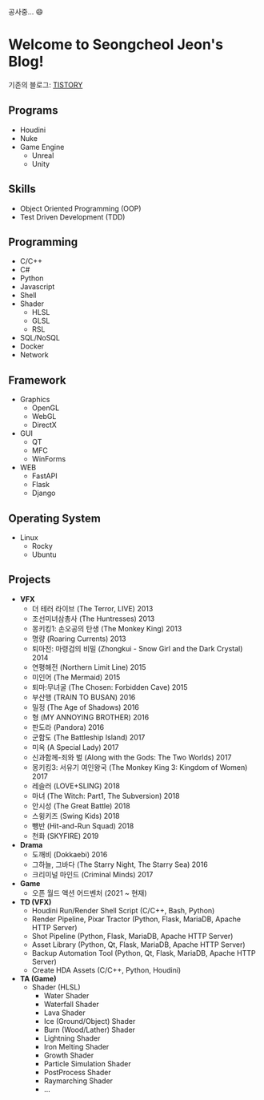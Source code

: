 공사중...  :smile:

# Welcome to Seongcheol Jeon's Blog!

기존의 블로그: [TISTORY](https://nomad-programmer.tistory.com)

## <i class="fa fa-arrow-circle-right" aria-hidden="true"></i> Programs
* Houdini
* Nuke
* Game Engine
    * Unreal
    * Unity

## <i class="fa fa-arrow-circle-right" aria-hidden="true"></i> Skills 
* Object Oriented Programming (OOP)
* Test Driven Development (TDD)

## <i class="fa fa-arrow-circle-right" aria-hidden="true"></i> Programming
* C/C++
* C#
* Python
* Javascript
* Shell
* Shader
    * HLSL
    * GLSL
    * RSL
* SQL/NoSQL
* Docker
* Network

## <i class="fa fa-arrow-circle-right" aria-hidden="true"></i> Framework
* Graphics
    * OpenGL
    * WebGL
    * DirectX
* GUI
    * QT
    * MFC
    * WinForms
* WEB
    * FastAPI
    * Flask
    * Django

## <i class="fa fa-arrow-circle-right" aria-hidden="true"></i> Operating System
* Linux
    * Rocky
    * Ubuntu

## <i class="fa fa-arrow-circle-right" aria-hidden="true"></i> Projects
* __VFX__
    * 더 테러 라이브 (The Terror, LIVE) 2013
    * 조선미녀삼총사 (The Huntresses) 2013
    * 몽키킹1: 손오공의 탄생 (The Monkey King) 2013
    * 명량 (Roaring Currents) 2013
    * 퇴마전: 마령검의 비밀 (Zhongkui - Snow Girl and the Dark Crystal) 2014
    * 연평해전 (Northern Limit Line) 2015
    * 미인어 (The Mermaid) 2015
    * 퇴마:무녀굴 (The Chosen: Forbidden Cave) 2015
    * 부산행 (TRAIN TO BUSAN) 2016
    * 밀정 (The Age of Shadows) 2016
    * 형 (MY ANNOYING BROTHER) 2016
    * 판도라 (Pandora) 2016
    * 군함도 (The Battleship Island) 2017
    * 미옥 (A Special Lady) 2017
    * 신과함께-죄와 벌 (Along with the Gods: The Two Worlds) 2017
    * 몽키킹3: 서유기 여인왕국 (The Monkey King 3: Kingdom of Women) 2017
    * 레슬러 (LOVE+SLING) 2018
    * 마녀 (The Witch: Part1, The Subversion) 2018
    * 안시성 (The Great Battle) 2018
    * 스윙키즈 (Swing Kids) 2018
    * 뺑반 (Hit-and-Run Squad) 2018
    * 천화 (SKYFIRE) 2019
* __Drama__
    * 도깨비 (Dokkaebi) 2016
    * 그하늘, 그바다 (The Starry Night, The Starry Sea) 2016
    * 크리미널 마인드 (Criminal Minds) 2017
* __Game__
    * 오픈 월드 액션 어드벤처 (2021 ~ 현재)
* __TD (VFX)__
    * Houdini Run/Render Shell Script (C/C++, Bash, Python)
    * Render Pipeline, Pixar Tractor (Python, Flask, MariaDB, Apache HTTP Server)
    * Shot Pipeline (Python, Flask, MariaDB, Apache HTTP Server)
    * Asset Library (Python, Qt, Flask, MariaDB, Apache HTTP Server)
    * Backup Automation Tool (Python, Qt, Flask, MariaDB, Apache HTTP Server)
    * Create HDA Assets (C/C++, Python, Houdini)
* __TA (Game)__
    * Shader (HLSL)
        * Water Shader
        * Waterfall Shader
        * Lava Shader
        * Ice (Ground/Object) Shader
        * Burn (Wood/Lather) Shader
        * Lightning Shader
        * Iron Melting Shader
        * Growth Shader
        * Particle Simulation Shader
        * PostProcess Shader
        * Raymarching Shader
        * ...



